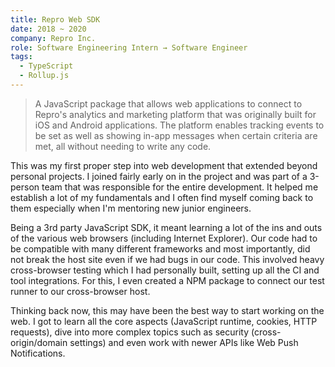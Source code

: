 ```yaml
---
title: Repro Web SDK
date: 2018 ~ 2020
company: Repro Inc.
role: Software Engineering Intern → Software Engineer
tags:
  - TypeScript
  - Rollup.js
---
```


> A JavaScript package that allows web applications to connect to Repro's analytics and marketing platform that was originally built for iOS and Android applications. The platform enables tracking events to be set as well as showing in-app messages when certain criteria are met, all without needing to write any code.

This was my first proper step into web development that extended beyond personal projects. I joined fairly early on in the project and was part of a 3-person team that was responsible for the entire development. It helped me establish a lot of my fundamentals and I often find myself coming back to them especially when I'm mentoring new junior engineers.

Being a 3rd party JavaScript SDK, it meant learning a lot of the ins and outs of the various web browsers (including Internet Explorer). Our code had to be compatible with many different frameworks and most importantly, did not break the host site even if we had bugs in our code. This involved heavy cross-browser testing which I had personally built, setting up all the CI and tool integrations. For this, I even created a NPM package to connect our test runner to our cross-browser host.

Thinking back now, this may have been the best way to start working on the web. I got to learn all the core aspects (JavaScript runtime, cookies, HTTP requests), dive into more complex topics such as security (cross-origin/domain settings) and even work with newer APIs like Web Push Notifications.
